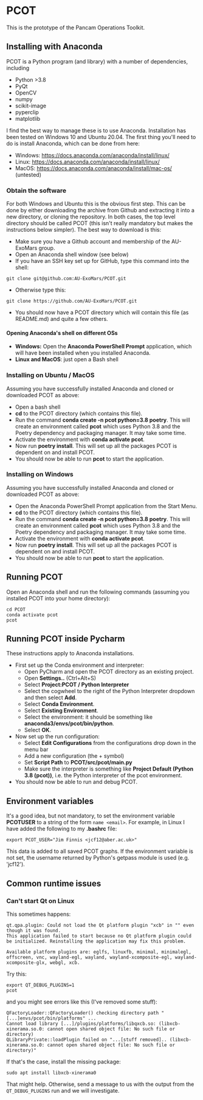 # PCOT

This is the prototype of the Pancam Operations Toolkit. 

## Installing with Anaconda
PCOT is a Python program (and library) with a number of dependencies, including

* Python >3.8
* PyQt
* OpenCV
* numpy
* scikit-image
* pyperclip
* matplotlib

I find the best way to manage these is to use Anaconda. Installation has been tested on Windows 10
and Ubuntu 20.04. The first thing you'll need to do is install Anaconda, which can be done from here:

* Windows: https://docs.anaconda.com/anaconda/install/linux/
* Linux: https://docs.anaconda.com/anaconda/install/linux/
* MacOS: https://docs.anaconda.com/anaconda/install/mac-os/ (untested)


### Obtain the software

For both Windows and Ubuntu this is the obvious first step. This can be done by
either downloading the archive from Github and extracting it into a new directory,
or cloning the repository. In both cases, the top level directory should be called
PCOT (this isn't really mandatory but makes the instructions below simpler).
The best way to download is this:

* Make sure you have a Github account and membership of the AU-ExoMars group.
* Open an Anaconda shell window (see below)  
* If you have an SSH key set up for GitHub, type this command into the shell:
```shell
git clone git@github.com:AU-ExoMars/PCOT.git
```
* Otherwise type this:
```shell
git clone https://github.com/AU-ExoMars/PCOT.git
```
* You should now have a PCOT directory which will contain this file (as README.md)
and quite a few others.

#### Opening Anaconda's shell on different OSs
* **Windows:** Open the **Anaconda PowerShell Prompt** application, which will have been installed when you
installed Anaconda.
* **Linux and MacOS**: just open a Bash shell  




### Installing on Ubuntu / MacOS
Assuming you have successfully installed Anaconda and cloned or downloaded PCOT as above:

* Open a bash shell
* **cd** to the PCOT directory (which contains this file).
* Run the command **conda create -n pcot python=3.8 poetry**.
This will create an environment called **pcot** which uses Python 3.8 and the Poetry dependency
and packaging manager. It may take some time.
* Activate the environment with **conda activate pcot**.
* Now run **poetry install**. This will set up all the packages PCOT is dependent on and install
PCOT.
* You should now be able to run **pcot** to start the application.

### Installing on Windows
Assuming you have successfully installed Anaconda and cloned or downloaded PCOT as above:

* Open the Anaconda PowerShell Prompt application from the Start Menu.
* **cd** to the PCOT directory (which contains this file).
* Run the command **conda create -n pcot python=3.8 poetry**.
This will create an environment called **pcot** which uses Python 3.8 and the Poetry dependency
and packaging manager. It may take some time.
* Activate the environment with **conda activate pcot**.
* Now run **poetry install**. This will set up all the packages PCOT is dependent on and install
PCOT.
* You should now be able to run **pcot** to start the application.

<!---
## One last step
Because the **pds4-tools** package isn't in any Anaconda reposities yet,
you'll need to install it manually. With the pcot environment active, run
```
pip3 install pds4-tools
```
-->

## Running PCOT
Open an Anaconda shell and run the following commands (assuming you installed PCOT into your home directory):
```shell
cd PCOT
conda activate pcot
pcot
```

## Running PCOT inside Pycharm
These instructions apply to Anaconda installations.

* First set up the Conda environment and interpreter:
    * Open PyCharm and open the PCOT directory as an existing project.
    * Open **Settings..** (Ctrl+Alt+S)
    * Select **Project:PCOT / Python Interpreter**
    * Select the cogwheel to the right of the Python Interpreter dropdown and then select  **Add**.
    * Select **Conda Environment**.
    * Select **Existing Environment**.
    * Select the environment: it should be something like **anaconda3/envs/pcot/bin/python**.
    * Select **OK**.
* Now set up the run configuration:
    * Select **Edit Configurations** from the configurations drop down in the menu bar
    * Add a new configuration (the + symbol)
    * Set **Script Path** to **PCOT/src/pcot/__main__.py**
    * Make sure the interpreter is something like **Project Default (Python 3.8 (pcot))**, i.e. the Python interpreter of the pcot environment.
* You should now be able to run and debug PCOT.

## Environment variables

It's a good idea, but not mandatory, to set the environment variable
**PCOTUSER** to a string of the form ```name <email>```. For example,
in Linux I have added the following to my **.bashrc** file:
```
export PCOT_USER="Jim Finnis <jcf12@aber.ac.uk>"
```
This data is added to all saved PCOT graphs. If the environment variable
is not set, the username returned by Python's getpass module is used
(e.g. 'jcf12').

## Common runtime issues

### Can't start Qt on Linux

This sometimes happens:
```
qt.qpa.plugin: Could not load the Qt platform plugin "xcb" in "" even though it was found.
This application failed to start because no Qt platform plugin could be initialized. Reinstalling the application may fix this problem.

Available platform plugins are: eglfs, linuxfb, minimal, minimalegl, offscreen, vnc, wayland-egl, wayland, wayland-xcomposite-egl, wayland-xcomposite-glx, webgl, xcb.

```
Try this:
```
export QT_DEBUG_PLUGINS=1
pcot
```
and you might see errors like this (I've removed some stuff):
```
QFactoryLoader::QFactoryLoader() checking directory path "[...]envs/pcot/bin/platforms" ...
Cannot load library [...]/plugins/platforms/libqxcb.so: (libxcb-xinerama.so.0: cannot open shared object file: No such file or directory)
QLibraryPrivate::loadPlugin failed on "...[stuff removed].. (libxcb-xinerama.so.0: cannot open shared object file: No such file or directory)"
```
If that's the case, install the missing package:
```
sudo apt install libxcb-xinerama0
```
That might help. Otherwise, send a message to us with the output from the ```QT_DEBUG_PLUGINS``` run and we will investigate.
